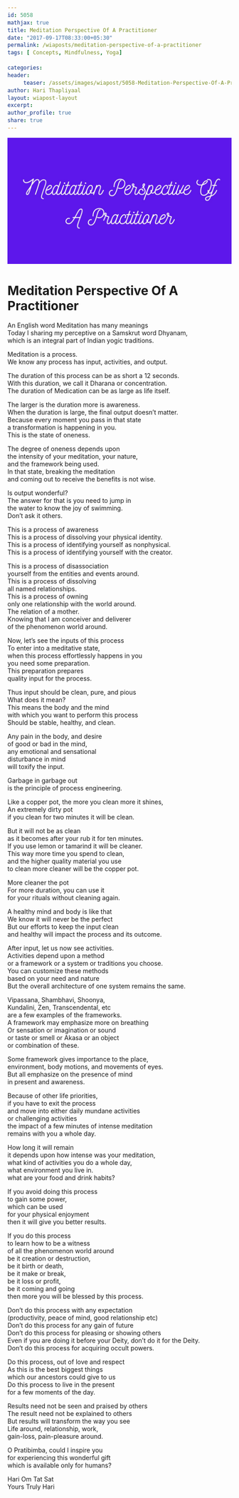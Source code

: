 ```yaml
--- 
id: 5058
mathjax: true  
title: Meditation Perspective Of A Practitioner
date: "2017-09-17T08:33:00+05:30"
permalink: /wiaposts/meditation-perspective-of-a-practitioner
tags: [ Concepts, Mindfulness, Yoga]    

categories: 
header:
     teaser: /assets/images/wiapost/5058-Meditation-Perspective-Of-A-Practitioner.jpg
author: Hari Thapliyaal 
layout: wiapost-layout 
excerpt:  
author_profile: true 
share: true 
---
```


![Meditation Perspective Of A Practitioner](/assets/images/wiapost/5058-Meditation-Perspective-Of-A-Practitioner.jpg)     
   
# Meditation Perspective Of A Practitioner
   
An English word Meditation has many meanings     
Today I sharing my perceptive on a Samskrut word Dhyanam,     
which is an integral part of Indian yogic traditions.    
    
Meditation is a process.     
We know any process has input, activities, and output.    
    
The duration of this process can be as short a 12 seconds.     
With this duration, we call it Dharana or concentration.     
The duration of Medication can be as large as life itself.    
    
The larger is the duration more is awareness.     
When the duration is large, the final output doesn’t matter.     
Because every moment you pass in that state     
a transformation is happening in you.     
This is the state of oneness.    
    
The degree of oneness depends upon     
the intensity of your meditation, your nature,     
and the framework being used.     
In that state, breaking the meditation     
and coming out to receive the benefits is not wise.    
    
Is output wonderful?     
The answer for that is you need to jump in     
the water to know the joy of swimming.     
Don’t ask it others.    
    
This is a process of awareness     
This is a process of dissolving your physical identity.     
This is a process of identifying yourself as nonphysical.     
This is a process of identifying yourself with the creator.    
    
This is a process of disassociation     
yourself from the entities and events around.     
This is a process of dissolving     
all named relationships.     
This is a process of owning     
only one relationship with the world around.     
The relation of a mother.     
Knowing that I am conceiver and deliverer     
of the phenomenon world around.    
    
Now, let’s see the inputs of this process     
To enter into a meditative state,     
when this process effortlessly happens in you     
you need some preparation.     
This preparation prepares     
quality input for the process.    
    
Thus input should be clean, pure, and pious     
What does it mean?     
This means the body and the mind     
with which you want to perform this process     
Should be stable, healthy, and clean.    
    
Any pain in the body, and desire     
of good or bad in the mind,     
any emotional and sensational     
disturbance in mind     
will toxify the input.    
    
Garbage in garbage out     
is the principle of process engineering.    
    
Like a copper pot, the more you clean more it shines,     
An extremely dirty pot     
if you clean for two minutes it will be clean.    
    
But it will not be as clean     
as it becomes after your rub it for ten minutes.     
If you use lemon or tamarind it will be cleaner.     
This way more time you spend to clean,     
and the higher quality material you use     
to clean more cleaner will be the copper pot.    
    
More cleaner the pot     
For more duration, you can use it     
for your rituals without cleaning again.    
    
A healthy mind and body is like that     
We know it will never be the perfect     
But our efforts to keep the input clean     
and healthy will impact the process and its outcome.    
    
After input, let us now see activities.     
Activities depend upon a method     
or a framework or a system or traditions you choose.     
You can customize these methods     
based on your need and nature     
But the overall architecture of one system remains the same.    
    
Vipassana, Shambhavi, Shoonya,     
Kundalini, Zen, Transcendental, etc     
are a few examples of the frameworks.     
A framework may emphasize more on breathing     
Or sensation or imagination or sound     
or taste or smell or Akasa or an object     
or combination of these.    
    
Some framework gives importance to the place,     
environment, body motions, and movements of eyes.     
But all emphasize on the presence of mind     
in present and awareness.    
    
Because of other life priorities,     
if you have to exit the process     
and move into either daily mundane activities     
or challenging activities     
the impact of a few minutes of intense meditation     
remains with you a whole day.    
    
How long it will remain     
it depends upon how intense was your meditation,     
what kind of activities you do a whole day,     
what environment you live in.     
what are your food and drink habits?    
    
If you avoid doing this process     
to gain some power,     
which can be used     
for your physical enjoyment     
then it will give you better results.    
    
If you do this process     
to learn how to be a witness     
of all the phenomenon world around     
be it creation or destruction,     
be it birth or death,     
be it make or break,     
be it loss or profit,     
be it coming and going     
then more you will be blessed by this process.    
    
Don’t do this process with any expectation     
(productivity, peace of mind, good relationship etc)     
Don’t do this process for any gain of future     
Don’t do this process for pleasing or showing others     
Even if you are doing it before your Deity, don’t do it for the Deity.     
Don’t do this process for acquiring occult powers.    
    
Do this process, out of love and respect     
As this is the best biggest things     
which our ancestors could give to us     
Do this process to live in the present     
for a few moments of the day.    
    
Results need not be seen and praised by others     
The result need not be explained to others     
But results will transform the way you see     
Life around, relationship, work,     
gain-loss, pain-pleasure around.    
    
O Pratibimba, could I inspire you     
for experiencing this wonderful gift     
which is available only for humans?    
    
Hari Om Tat Sat     
Yours Truly Hari    
